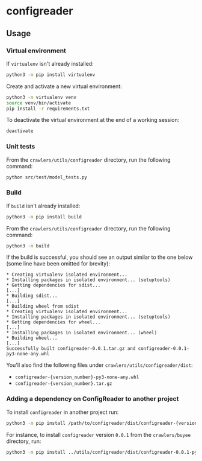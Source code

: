 # configreader

## Usage

### Virtual environment

If `virtualenv` isn't already installed:

```sh
python3 -m pip install virtualenv
```

Create and activate a new virtual environment:

```sh
python3 -m virtualenv venv
source venv/bin/activate
pip install -r requirements.txt
```

To deactivate the virtual environment at the end of a working session:

```sh
deactivate
```

### Unit tests

From the `crawlers/utils/configreader` directory, run the following command:

```sh
python src/test/model_tests.py
```

### Build

If `build` isn't already installed:

```sh
python3 -m pip install build
```

From the `crawlers/utils/configreader` directory, run the following command:

```sh
python3 -m build
```

If the build is successful, you should see an output similar to the one below (some line have been omitted for brevity):

```
* Creating virtualenv isolated environment...
* Installing packages in isolated environment... (setuptools)
* Getting dependencies for sdist...
[...]
* Building sdist...
[...]
* Building wheel from sdist
* Creating virtualenv isolated environment...
* Installing packages in isolated environment... (setuptools)
* Getting dependencies for wheel...
[...]
* Installing packages in isolated environment... (wheel)
* Building wheel...
[...]
Successfully built configreader-0.0.1.tar.gz and configreader-0.0.1-py3-none-any.whl
```

You'll also find the following files under `crawlers/utils/configreader/dist`:
  * `configreader-{version_number}-py3-none-any.whl`
  * `configreader-{version_number}.tar.gz`

### Adding a dependency on ConfigReader to another project

To install `configreader` in another project run:

```sh
python3 -m pip install /path/to/configreader/dist/configreader-{version_number}-py3-none-any.whl
```

For instance, to install `configreader` version `0.0.1` from the `crawlers/buyee` directory, run:

```sh
python3 -m pip install ../utils/configreader/dist/configreader-0.0.1-py3-none-any.whl
```
